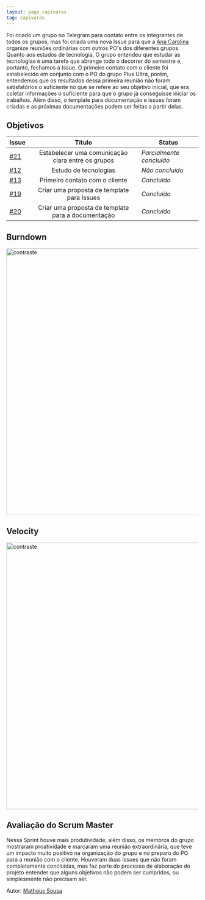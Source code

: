 ```yaml
---
layout: page_capivaras
tag: capivaras
---
```


Foi criado um grupo no Telegram para contato entre os integrantes de todos os grupos, mas foi criada uma nova Issue para que a [Ana Carolina](https://github.com/AnaCarolinaRodriguesLeite)
organize reuniões ordinárias com outros PO's dos diferentes grupos. Quanto aos estudos de tecnologia, O grupo entendeu que estudar as tecnologias é uma tarefa que abrange 
todo o decorrer do semestre e, portanto, fechamos a Issue. O primeiro contato com o cliente foi estabelecido em conjunto com o PO do grupo Plus Ultra, porém, entendemos que os resultados
dessa primeira reunião não foram satisfatórios o suficiente no que se refere ao seu objetivo inicial, que era coletar informações o suficiente para que o grupo já conseguisse iniciar
os trabalhos. Além disso, o template para documentação e issues foram criadas e as próximas documentações podem ser feitas a partir delas.


## Objetivos

| Issue |            Título            |         Status        | 
|-------|:----------------------------:|-----------------------|
| [#21](https://github.com/fga-eps-mds/2021-1-Bot/issues/21) | Estabelecer uma comunicação clara entre os grupos | _Parcialmente concluído_ |
| [#12](https://github.com/fga-eps-mds/2021-1-Bot/issues/12) | Estudo de tecnologias | _Não concluído_ |
| [#13](https://github.com/fga-eps-mds/2021-1-Bot/issues/13) | Primeiro contato com o cliente | _Concluído_ |
| [#19](https://github.com/fga-eps-mds/2021-1-Bot/issues/19) | Criar uma proposta de template para Issues | _Concluído_ |
| [#20](https://github.com/fga-eps-mds/2021-1-Bot/issues/20) | Criar uma proposta de template para a documentação | _Concluído_ |

## Burndown

<img src="{{ '/assets/img/capivaras/burndown_sprint1.png' | prepend: site.baseurl }}" alt="contraste" width="700"/>

## Velocity

<img src="{{ '/assets/img/capivaras/velocity_sprint1.png' | prepend: site.baseurl }}" alt="contraste" width="700"/>

## Avaliação do Scrum Master

Nessa Sprint houve mais produtividade, além disso, os membros do grupo mostraram proatividade e marcaram uma reunião extraordinária, que teve um impacto muito positivo na organização do grupo
e no preparo do PO para a reunião com o cliente. Houveram duas Issues que não foram completamente concluídas, mas faz parte do processo de elaboração do projeto entender que alguns objetivos não
podem ser cumpridos, ou simplesmente não precisam ser.

Autor: [Matheus Sousa](https://github.com/gatotabaco)
